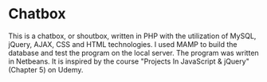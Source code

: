 # Chatbox

This is a chatbox, or shoutbox, written in PHP with the utilization of MySQL, jQuery, AJAX, CSS and HTML technologies. I used MAMP to build the database and test the program on the local server. The program was written in Netbeans. It is inspired by the course "Projects In JavaScript & jQuery" (Chapter 5) on Udemy.
